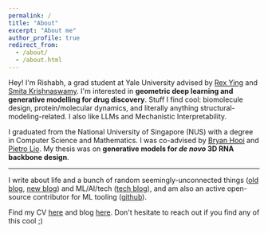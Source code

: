 ```yaml
---
permalink: /
title: "About"
excerpt: "About me"
author_profile: true
redirect_from: 
  - /about/
  - /about.html
---
```


Hey! I'm Rishabh, a grad student at Yale University advised by [Rex Ying](https://www.cs.yale.edu/homes/ying-rex/) and [Smita Krishnaswamy](https://krishnaswamylab.org/). I'm interested in **geometric deep learning and generative modelling for drug discovery**. Stuff I find cool: biomolecule design, protein/molecular dynamics, and literally anything structural-modeling-related. I also like LLMs and Mechanistic Interpretability.

I graduated from the National University of Singapore (NUS) with a degree in Computer Science and Mathematics. I was co-advised by [Bryan Hooi](http://bhooi.github.io) and [Pietro Lio](https://www.cl.cam.ac.uk/~pl219/). My thesis was on **generative models for _de novo_ 3D RNA backbone design**.

---

I write about life and a bunch of random seemingly-unconnected things ([old blog](https://rish16.notion.site/aea001f7f32548acb068a9bb3971c97d?v=7e86063471c84a4b81694c11f511aa36), [new blog](https://rishflections.substack.com/)) and ML/AI/tech ([tech blog](https://rishtech.substack.com/)), and am also an active open-source contributor for ML tooling ([github](https://github.com/rish-16)).

Find my CV [here](https://rish-16.github.io/cv/) and blog [here](https://rish-16.github.io/year-archive/). Don't hesitate to reach out if you find any of this cool ;) 
